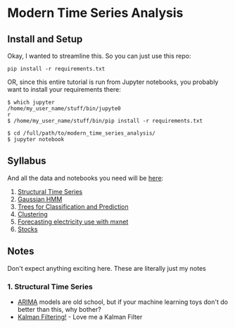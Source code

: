 # Modern Time Series Analysis

## Install and Setup

Okay, I wanted to streamline this.  So you can just use this repo:

    pip install -r requirements.txt

OR, since this entire tutorial is run from Jupyter notebooks, you probably want to install your requirements there:

```shell
$ which jupyter
/home/my_user_name/stuff/bin/jupyte0
r
$ /home/my_user_name/stuff/bin/pip install -r requirements.txt

$ cd /full/path/to/modern_time_series_analysis/
$ jupyter notebook
```

## Syllabus

And all the data and notebooks you need will be [here](https://github.com/theJollySin/scipy_con_2019/tree/master/modern_time_series_analysis/ModernTimeSeriesAnalysis):

1. [Structural Time Series](ModernTimeSeriesAnalysis/StateSpaceModels/1_Structural_Time_Series_INSTRUCTOR.ipynb )
2. [Gaussian HMM](ModernTimeSeriesAnalysis/StateSpaceModels/2_Gaussian_HMM_INSTRUCTOR.ipynb)
3. [Trees for Classification and Prediction](ModernTimeSeriesAnalysis/MachineLearning/3_Trees_for_Classification_and_Prediction_INSTRUCTOR.ipynb)
4. [Clustering](ModernTimeSeriesAnalysis/MachineLearning/4_Clustering_INSTRUCTOR.ipynb)
5. [Forecasting electricity use with mxnet](ModernTimeSeriesAnalysis/DeepLearning/Electricity/5_Forecasting_electric_use_with_mxnet_INSTRUCTOR.ipynb)
6. [Stocks](ModernTimeSeriesAnalysis/DeepLearning/Stocks/6_Stocks_INSTRUCTOR.ipynb)


## Notes

Don't expect anything exciting here.  These are literally just my notes

### 1. Structural Time Series

* [ARIMA](https://en.wikipedia.org/wiki/Autoregressive_integrated_moving_average) models are old school, but if your machine learning toys don't do better than this, why bother?
* [Kalman Filtering!](https://en.wikipedia.org/wiki/Kalman_filter) - Love me a Kalman Filter

